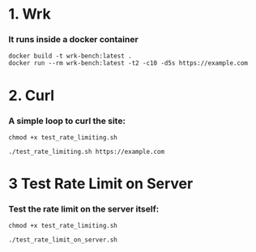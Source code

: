 # 1. Wrk

### It runs inside a docker container

```
docker build -t wrk-bench:latest .
docker run --rm wrk-bench:latest -t2 -c10 -d5s https://example.com
```

# 2. Curl

### A simple loop to curl the site:

```
chmod +x test_rate_limiting.sh

./test_rate_limiting.sh https://example.com
```

# 3 Test Rate Limit on Server

### Test the rate limit on the server itself:

```
chmod +x test_rate_limiting.sh

./test_rate_limit_on_server.sh
```
